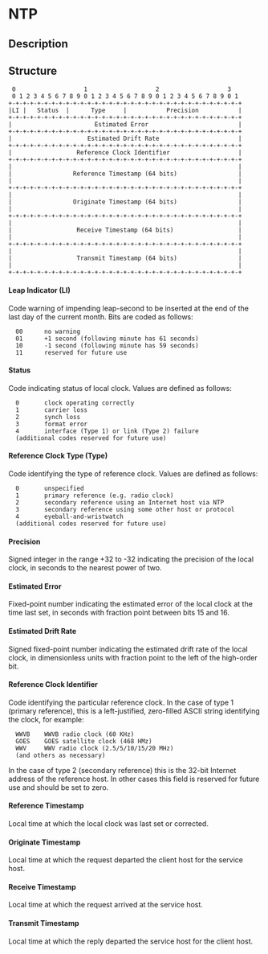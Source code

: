 # NTP
## Description

## Structure
```
 0                   1                   2                   3
 0 1 2 3 4 5 6 7 8 9 0 1 2 3 4 5 6 7 8 9 0 1 2 3 4 5 6 7 8 9 0 1
+-+-+-+-+-+-+-+-+-+-+-+-+-+-+-+-+-+-+-+-+-+-+-+-+-+-+-+-+-+-+-+-+
|LI |   Status  |      Type     |           Precision           |
+-+-+-+-+-+-+-+-+-+-+-+-+-+-+-+-+-+-+-+-+-+-+-+-+-+-+-+-+-+-+-+-+
|                       Estimated Error                         |
+-+-+-+-+-+-+-+-+-+-+-+-+-+-+-+-+-+-+-+-+-+-+-+-+-+-+-+-+-+-+-+-+
|                     Estimated Drift Rate                      |
+-+-+-+-+-+-+-+-+-+-+-+-+-+-+-+-+-+-+-+-+-+-+-+-+-+-+-+-+-+-+-+-+
|                  Reference Clock Identifier                   |
+-+-+-+-+-+-+-+-+-+-+-+-+-+-+-+-+-+-+-+-+-+-+-+-+-+-+-+-+-+-+-+-+
|                                                               |
|                 Reference Timestamp (64 bits)                 |
|                                                               |
+-+-+-+-+-+-+-+-+-+-+-+-+-+-+-+-+-+-+-+-+-+-+-+-+-+-+-+-+-+-+-+-+
|                                                               |
|                 Originate Timestamp (64 bits)                 |
|                                                               |
+-+-+-+-+-+-+-+-+-+-+-+-+-+-+-+-+-+-+-+-+-+-+-+-+-+-+-+-+-+-+-+-+
|                                                               |
|                  Receive Timestamp (64 bits)                  |
|                                                               |
+-+-+-+-+-+-+-+-+-+-+-+-+-+-+-+-+-+-+-+-+-+-+-+-+-+-+-+-+-+-+-+-+
|                                                               |
|                  Transmit Timestamp (64 bits)                 |
|                                                               |
+-+-+-+-+-+-+-+-+-+-+-+-+-+-+-+-+-+-+-+-+-+-+-+-+-+-+-+-+-+-+-+-+
```

#### Leap Indicator (LI)

   Code warning of impending leap-second to be inserted at the end of
   the last day of the current month. Bits are coded as follows:

      00      no warning
      01      +1 second (following minute has 61 seconds)
      10      -1 second (following minute has 59 seconds)
      11      reserved for future use

#### Status

   Code indicating status of local clock. Values are defined as
   follows:

      0       clock operating correctly
      1       carrier loss
      2       synch loss
      3       format error
      4       interface (Type 1) or link (Type 2) failure
      (additional codes reserved for future use)

#### Reference Clock Type (Type)

   Code identifying the type of reference clock. Values are defined
   as follows:

      0       unspecified
      1       primary reference (e.g. radio clock)
      2       secondary reference using an Internet host via NTP
      3       secondary reference using some other host or protocol
      4       eyeball-and-wristwatch
      (additional codes reserved for future use)

#### Precision

   Signed integer in the range +32 to -32 indicating the precision of
   the local clock, in seconds to the nearest power of two.

#### Estimated Error

   Fixed-point number indicating the estimated error of the local
   clock at the time last set, in seconds with fraction point between
   bits 15 and 16.

#### Estimated Drift Rate

   Signed fixed-point number indicating the estimated drift rate of
   the local clock, in dimensionless units with fraction point to the
   left of the high-order bit.

#### Reference Clock Identifier

   Code identifying the particular reference clock. In the case of
   type 1 (primary reference), this is a left-justified, zero-filled
   ASCII string identifying the clock, for example:

      WWVB    WWVB radio clock (60 KHz)
      GOES    GOES satellite clock (468 HMz)
      WWV     WWV radio clock (2.5/5/10/15/20 MHz)
      (and others as necessary)

  In the case of type 2 (secondary reference) this is the 32-bit
  Internet address of the reference host. In other cases this field
  is reserved for future use and should be set to zero.

#### Reference Timestamp

  Local time at which the local clock was last set or corrected.

#### Originate Timestamp

  Local time at which the request departed the client host for the
  service host.

#### Receive Timestamp

  Local time at which the request arrived at the service host.

#### Transmit Timestamp

  Local time at which the reply departed the service host for the
  client host.
